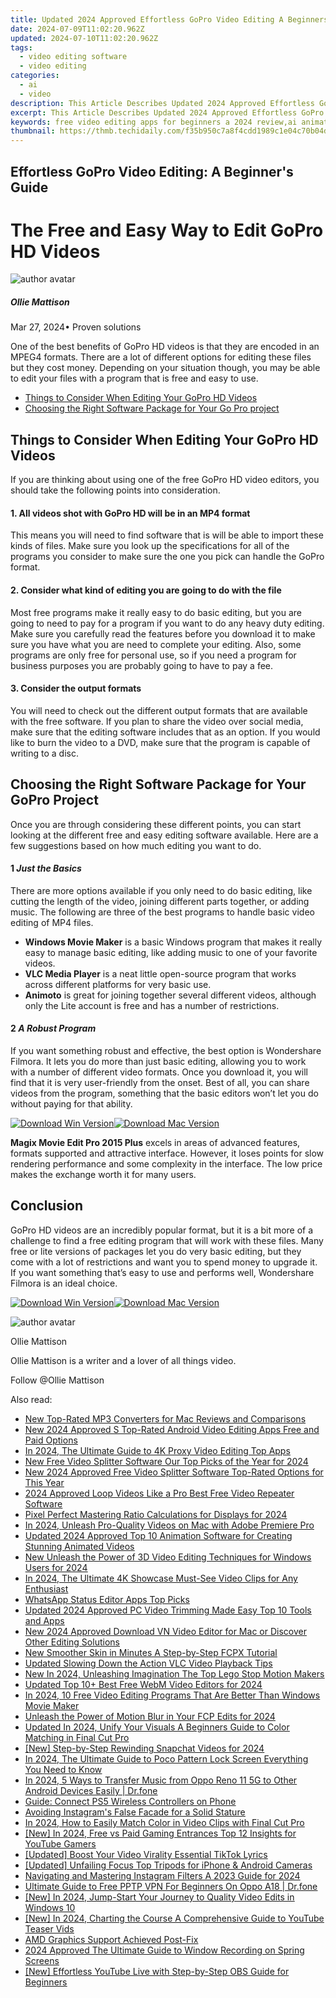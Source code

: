 ```yaml
---
title: Updated 2024 Approved Effortless GoPro Video Editing A Beginners Guide
date: 2024-07-09T11:02:20.962Z
updated: 2024-07-10T11:02:20.962Z
tags: 
  - video editing software
  - video editing
categories: 
  - ai
  - video
description: This Article Describes Updated 2024 Approved Effortless GoPro Video Editing A Beginners Guide
excerpt: This Article Describes Updated 2024 Approved Effortless GoPro Video Editing A Beginners Guide
keywords: free video editing apps for beginners a 2024 review,ai animation effortless gopro video editing a step by step guide,effortless video editing a beginners guide to camtasia speed adjustment,effortless video rotation a beginners guide,effortless editing a beginners guide to gopro quik on macbook,effortless gopro video editing a beginners guide,effortless gopro video editing a step by step guide
thumbnail: https://thmb.techidaily.com/f35b950c7a8f4cdd1989c1e04c70b04dbfa6ce641c77398dacbaad68cbaf2be6.jpg
---
```


## Effortless GoPro Video Editing: A Beginner's Guide

# The Free and Easy Way to Edit GoPro HD Videos

![author avatar](https://images.wondershare.com/filmora/article-images/ollie-mattison.jpg)

##### Ollie Mattison

 Mar 27, 2024• Proven solutions

One of the best benefits of GoPro HD videos is that they are encoded in an MPEG4 formats. There are a lot of different options for editing these files but they cost money. Depending on your situation though, you may be able to edit your files with a program that is free and easy to use.

* [Things to Consider When Editing Your GoPro HD Videos](#consideration)
* [Choosing the Right Software Package for Your Go Pro project](#choosing)

## Things to Consider When Editing Your GoPro HD Videos

If you are thinking about using one of the free GoPro HD video editors, you should take the following points into consideration.

#### 1\. All videos shot with GoPro HD will be in an MP4 format

This means you will need to find software that is will be able to import these kinds of files. Make sure you look up the specifications for all of the programs you consider to make sure the one you pick can handle the GoPro format.

#### 2\. Consider what kind of editing you are going to do with the file

Most free programs make it really easy to do basic editing, but you are going to need to pay for a program if you want to do any heavy duty editing. Make sure you carefully read the features before you download it to make sure you have what you are need to complete your editing. Also, some programs are only free for personal use, so if you need a program for business purposes you are probably going to have to pay a fee.

#### 3\. Consider the output formats

You will need to check out the different output formats that are available with the free software. If you plan to share the video over social media, make sure that the editing software includes that as an option. If you would like to burn the video to a DVD, make sure that the program is capable of writing to a disc.

## Choosing the Right Software Package for Your GoPro Project

Once you are through considering these different points, you can start looking at the different free and easy editing software available. Here are a few suggestions based on how much editing you want to do.

#### 1 _Just the Basics_

There are more options available if you only need to do basic editing, like cutting the length of the video, joining different parts together, or adding music. The following are three of the best programs to handle basic video editing of MP4 files.

* **Windows Movie Maker** is a basic Windows program that makes it really easy to manage basic editing, like adding music to one of your favorite videos.
* **VLC Media Player** is a neat little open-source program that works across different platforms for very basic use.
* **Animoto** is great for joining together several different videos, although only the Lite account is free and has a number of restrictions.

#### 2 _A Robust Program_

If you want something robust and effective, the best option is Wondershare Filmora. It lets you do more than just basic editing, allowing you to work with a number of different video formats. Once you download it, you will find that it is very user-friendly from the onset. Best of all, you can share videos from the program, something that the basic editors won’t let you do without paying for that ability.

[![Download Win Version](https://images.wondershare.com/filmora/guide/download-btn-win.jpg)](https://tools.techidaily.com/wondershare/filmora/download/)[![Download Mac Version](https://images.wondershare.com/filmora/guide/download-btn-mac.jpg)](https://tools.techidaily.com/wondershare/filmora/download/)

**Magix Movie Edit Pro 2015 Plus** excels in areas of advanced features, formats supported and attractive interface. However, it loses points for slow rendering performance and some complexity in the interface. The low price makes the exchange worth it for many users.

## Conclusion

GoPro HD videos are an incredibly popular format, but it is a bit more of a challenge to find a free editing program that will work with these files. Many free or lite versions of packages let you do very basic editing, but they come with a lot of restrictions and want you to spend money to upgrade it. If you want something that’s easy to use and performs well, Wondershare Filmora is an ideal choice.

[![Download Win Version](https://images.wondershare.com/filmora/guide/download-btn-win.jpg)](https://tools.techidaily.com/wondershare/filmora/download/)[![Download Mac Version](https://images.wondershare.com/filmora/guide/download-btn-mac.jpg)](https://tools.techidaily.com/wondershare/filmora/download/)

![author avatar](https://images.wondershare.com/filmora/article-images/ollie-mattison.jpg)

Ollie Mattison

Ollie Mattison is a writer and a lover of all things video.

Follow @Ollie Mattison

<span class="atpl-alsoreadstyle">Also read:</span>
<div><ul>
<li><a href="https://video-ai-editor.techidaily.com/new-top-rated-mp3-converters-for-mac-reviews-and-comparisons/"><u>New Top-Rated MP3 Converters for Mac Reviews and Comparisons</u></a></li>
<li><a href="https://video-ai-editor.techidaily.com/new-2024-approved-s-top-rated-android-video-editing-apps-free-and-paid-options/"><u>New 2024 Approved S Top-Rated Android Video Editing Apps Free and Paid Options</u></a></li>
<li><a href="https://video-ai-editor.techidaily.com/in-2024-the-ultimate-guide-to-4k-proxy-video-editing-top-apps/"><u>In 2024, The Ultimate Guide to 4K Proxy Video Editing Top Apps</u></a></li>
<li><a href="https://video-ai-editor.techidaily.com/new-free-video-splitter-software-our-top-picks-of-the-year-for-2024/"><u>New Free Video Splitter Software Our Top Picks of the Year for 2024</u></a></li>
<li><a href="https://video-ai-editor.techidaily.com/new-2024-approved-free-video-splitter-software-top-rated-options-for-this-year/"><u>New 2024 Approved Free Video Splitter Software Top-Rated Options for This Year</u></a></li>
<li><a href="https://video-ai-editor.techidaily.com/2024-approved-loop-videos-like-a-pro-best-free-video-repeater-software/"><u>2024 Approved Loop Videos Like a Pro Best Free Video Repeater Software</u></a></li>
<li><a href="https://video-ai-editor.techidaily.com/pixel-perfect-mastering-ratio-calculations-for-displays-for-2024/"><u>Pixel Perfect Mastering Ratio Calculations for Displays for 2024</u></a></li>
<li><a href="https://video-ai-editor.techidaily.com/in-2024-unleash-pro-quality-videos-on-mac-with-adobe-premiere-pro/"><u>In 2024, Unleash Pro-Quality Videos on Mac with Adobe Premiere Pro</u></a></li>
<li><a href="https://video-ai-editor.techidaily.com/updated-2024-approved-top-10-animation-software-for-creating-stunning-animated-videos/"><u>Updated 2024 Approved Top 10 Animation Software for Creating Stunning Animated Videos</u></a></li>
<li><a href="https://video-ai-editor.techidaily.com/new-unleash-the-power-of-3d-video-editing-techniques-for-windows-users-for-2024/"><u>New Unleash the Power of 3D Video Editing Techniques for Windows Users for 2024</u></a></li>
<li><a href="https://video-ai-editor.techidaily.com/in-2024-the-ultimate-4k-showcase-must-see-video-clips-for-any-enthusiast/"><u>In 2024, The Ultimate 4K Showcase Must-See Video Clips for Any Enthusiast</u></a></li>
<li><a href="https://video-ai-editor.techidaily.com/whatsapp-status-editor-apps-top-picks/"><u>WhatsApp Status Editor Apps Top Picks</u></a></li>
<li><a href="https://video-ai-editor.techidaily.com/updated-2024-approved-pc-video-trimming-made-easy-top-10-tools-and-apps/"><u>Updated 2024 Approved PC Video Trimming Made Easy Top 10 Tools and Apps</u></a></li>
<li><a href="https://video-ai-editor.techidaily.com/new-2024-approved-download-vn-video-editor-for-mac-or-discover-other-editing-solutions/"><u>New 2024 Approved Download VN Video Editor for Mac or Discover Other Editing Solutions</u></a></li>
<li><a href="https://video-ai-editor.techidaily.com/new-smoother-skin-in-minutes-a-step-by-step-fcpx-tutorial/"><u>New Smoother Skin in Minutes A Step-by-Step FCPX Tutorial</u></a></li>
<li><a href="https://video-ai-editor.techidaily.com/updated-slowing-down-the-action-vlc-video-playback-tips/"><u>Updated Slowing Down the Action VLC Video Playback Tips</u></a></li>
<li><a href="https://video-ai-editor.techidaily.com/new-in-2024-unleashing-imagination-the-top-lego-stop-motion-makers/"><u>New In 2024, Unleashing Imagination The Top Lego Stop Motion Makers</u></a></li>
<li><a href="https://video-ai-editor.techidaily.com/updated-top-10plus-best-free-webm-video-editors-for-2024/"><u>Updated Top 10+ Best Free WebM Video Editors for 2024</u></a></li>
<li><a href="https://video-ai-editor.techidaily.com/in-2024-10-free-video-editing-programs-that-are-better-than-windows-movie-maker/"><u>In 2024, 10 Free Video Editing Programs That Are Better Than Windows Movie Maker</u></a></li>
<li><a href="https://video-ai-editor.techidaily.com/unleash-the-power-of-motion-blur-in-your-fcp-edits-for-2024/"><u>Unleash the Power of Motion Blur in Your FCP Edits for 2024</u></a></li>
<li><a href="https://video-ai-editor.techidaily.com/updated-in-2024-unify-your-visuals-a-beginners-guide-to-color-matching-in-final-cut-pro/"><u>Updated In 2024, Unify Your Visuals A Beginners Guide to Color Matching in Final Cut Pro</u></a></li>
<li><a href="https://snapchat-videos.techidaily.com/new-step-by-step-rewinding-snapchat-videos-for-2024/"><u>[New] Step-by-Step  Rewinding Snapchat Videos for 2024</u></a></li>
<li><a href="https://easy-unlock-android.techidaily.com/in-2024-the-ultimate-guide-to-poco-pattern-lock-screen-everything-you-need-to-know-by-drfone-android/"><u>In 2024, The Ultimate Guide to Poco Pattern Lock Screen Everything You Need to Know</u></a></li>
<li><a href="https://android-transfer.techidaily.com/in-2024-5-ways-to-transfer-music-from-oppo-reno-11-5g-to-other-android-devices-easily-drfone-by-drfone-transfer-from-android-transfer-from-android/"><u>In 2024, 5 Ways to Transfer Music from Oppo Reno 11 5G to Other Android Devices Easily | Dr.fone</u></a></li>
<li><a href="https://games-able.techidaily.com/guide-connect-ps5-wireless-controllers-on-phone/"><u>Guide: Connect PS5 Wireless Controllers on Phone</u></a></li>
<li><a href="https://instagram-video-files.techidaily.com/avoiding-instagrams-false-facade-for-a-solid-stature/"><u>Avoiding Instagram's False Facade for a Solid Stature</u></a></li>
<li><a href="https://smart-video-creator.techidaily.com/in-2024-how-to-easily-match-color-in-video-clips-with-final-cut-pro/"><u>In 2024, How to Easily Match Color in Video Clips with Final Cut Pro</u></a></li>
<li><a href="https://eaxpv-info.techidaily.com/new-in-2024-free-vs-paid-gaming-entrances-top-12-insights-for-youtube-gamers/"><u>[New] In 2024, Free vs Paid Gaming Entrances  Top 12 Insights for YouTube Gamers</u></a></li>
<li><a href="https://tiktok-videos.techidaily.com/updated-boost-your-video-virality-essential-tiktok-lyrics/"><u>[Updated] Boost Your Video Virality  Essential TikTok Lyrics</u></a></li>
<li><a href="https://some-skills.techidaily.com/updated-unfailing-focus-top-tripods-for-iphone-and-android-cameras/"><u>[Updated] Unfailing Focus  Top Tripods for iPhone & Android Cameras</u></a></li>
<li><a href="https://instagram-clips.techidaily.com/navigating-and-mastering-instagram-filters-a-2023-guide-for-2024/"><u>Navigating and Mastering Instagram Filters  A 2023 Guide for 2024</u></a></li>
<li><a href="https://fake-location.techidaily.com/ultimate-guide-to-free-pptp-vpn-for-beginners-on-oppo-a18-drfone-by-drfone-virtual-android/"><u>Ultimate Guide to Free PPTP VPN For Beginners On Oppo A18 | Dr.fone</u></a></li>
<li><a href="https://vp-tips.techidaily.com/new-in-2024-jump-start-your-journey-to-quality-video-edits-in-windows-10/"><u>[New] In 2024, Jump-Start Your Journey to Quality Video Edits in Windows 10</u></a></li>
<li><a href="https://facebook-record-videos.techidaily.com/new-in-2024-charting-the-course-a-comprehensive-guide-to-youtube-teaser-vids/"><u>[New] In 2024, Charting the Course  A Comprehensive Guide to YouTube Teaser Vids</u></a></li>
<li><a href="https://network-issues.techidaily.com/amd-graphics-support-achieved-post-fix/"><u>AMD Graphics Support Achieved Post-Fix</u></a></li>
<li><a href="https://video-screen-grab.techidaily.com/2024-approved-the-ultimate-guide-to-window-recording-on-spring-screens/"><u>2024 Approved  The Ultimate Guide to Window Recording on Spring Screens</u></a></li>
<li><a href="https://youtube-videos.techidaily.com/new-effortless-youtube-live-with-step-by-step-obs-guide-for-beginners/"><u>[New] Effortless YouTube Live with Step-by-Step OBS Guide for Beginners</u></a></li>
</ul></div>

<ins class="adsbygoogle"
      style="display:block"
      data-ad-client="ca-pub-7571918770474297"
      data-ad-slot="8358498916"
      data-ad-format="auto"
      data-full-width-responsive="true"></ins>